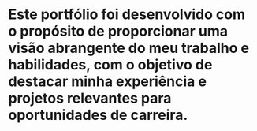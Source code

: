 # Este portfólio foi desenvolvido com o propósito de proporcionar uma visão abrangente do meu trabalho e habilidades, com o objetivo de destacar minha experiência e projetos relevantes para oportunidades de carreira.
